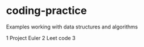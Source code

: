 # coding-practice
Examples working with data structures and algorithms

1 Project Euler 
2 Leet code
3